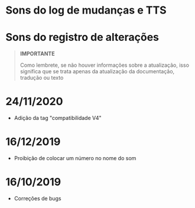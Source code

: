 # Sons do log de mudanças e TTS

# Sons do registro de alterações

>**IMPORTANTE**
>
>Como lembrete, se não houver informações sobre a atualização, isso significa que se trata apenas da atualização da documentação, tradução ou texto

# 24/11/2020

- Adição da tag "compatibilidade V4"

# 16/12/2019

- Proibição de colocar um número no nome do som

# 16/10/2019

- Correções de bugs
